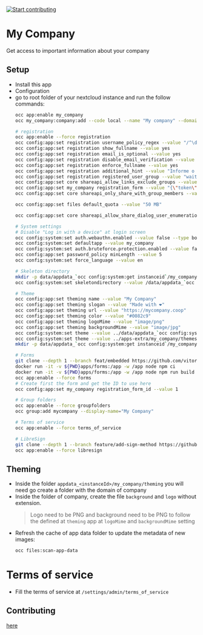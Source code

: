 [![Start contributing](https://img.shields.io/github/issues/LibreCodeCoop/my_company/good%20first%20issue?color=7057ff&label=Contribute)](https://github.com/LibreCodeCoop/my_company/issues?q=is%3Aissue+is%3Aopen+sort%3Aupdated-desc+label%3A%22good+first+issue%22)

# My Company

Get access to important information about your company

## Setup

* Install this app
* Configuration
* go to root folder of your nextcloud instance and run the follow commands:
  ```bash
  occ app:enable my_company
  occ my_company:company:add --code local --name "My company" --domain local.localhost

  # registration
  occ app:enable --force registration
  occ config:app:set registration username_policy_regex --value "/^\d{11}$/"
  occ config:app:set registration show_fullname --value yes
  occ config:app:set registration email_is_optional --value yes
  occ config:app:set registration disable_email_verification --value yes
  occ config:app:set registration enforce_fullname --value yes
  occ config:app:set registration additional_hint --value "Informe o seu CPF utilizando apenas números"
  occ config:app:set registration registered_user_group --value "waiting-approval"
  occ config:app:set core shareapi_allow_links_exclude_groups --value "[\"waiting-approval\"]"
  occ config:app:set my_company registration_form --value "{\"token\":\"<theTokenOfASharedLink>\",\"filename\":\"<theNameOfSharedFile>\"}"
  occ config:app:set core shareapi_only_share_with_group_members --value no

  occ config:app:set files default_quota --value "50 MB"

  occ config:app:set core shareapi_allow_share_dialog_user_enumeration --value no

  # System settings
  # Disable "Log in with a device" at login screen
  occ config:system:set auth.webauthn.enabled --value false --type boolean
  occ config:system:set defaultapp --value my_company
  occ config:system:set auth.bruteforce.protection.enabled --value false --type boolean
  occ config:app:set password_policy minLength --value 5
  occ config:system:set force_language --value en

  # Skeleton directory
  mkdir -p data/appdata_`occ config:system:get instanceid`/my_company/skeleton
  occ config:system:set skeletondirectory --value /data/appdata_`occ config:system:get instanceid`/my_company/skeleton

  # Theme
  occ config:app:set theming name --value "My Company"
  occ config:app:set theming slogan --value "Made with ❤️"
  occ config:app:set theming url --value "https://mycompany.coop"
  occ config:app:set theming color --value "#0082c9"
  occ config:app:set theming logoMime --value "image/png"
  occ config:app:set theming backgroundMime --value "image/jpg"
  occ config:system:set theme --value ../data/appdata_`occ config:system:get instanceid`/my_company/themes/default
  occ config:system:set theme --value ../apps-extra/my_company/themes/default
  mkdir -p data/appdata_`occ config:system:get instanceid`/my_company/theming

  # Forms
  git clone --depth 1 --branch feat/embedded https://github.com/vitormattos/forms/ apps/forms
  docker run -it -v ${PWD}apps/forms:/app -w /app node npm ci
  docker run -it -v ${PWD}apps/forms:/app -w /app node npm run build
  occ app:enable --force forms
  # Create first the form and get the ID to use here
  occ config:app:set my_company registration_form_id --value 1

  # Group folders
  occ app:enable --force groupfolders
  occ group:add mycompany --display-name="My Company"

  # Terms of service
  occ app:enable --force terms_of_service

  # LibreSign
  git clone --depth 1 --branch feature/add-sign-method https://github.com/LibreSign/libresign/ apps/libresign
  occ app:enable --force libresign
  ```
## Theming
* Inside the folder `appdata_<instanceId>/my_company/theming` you will need go create a folder with the domain of company
* Inside the folder of company, create the file `background` and `logo` without extension.
  > Logo need to be PNG and background need to be PNG  to follow the defined at `theming` app at `logoMime` and `backgroundMime` setting
* Refresh the cache of app data folder to update the metadata of new images:
  ```bash
  occ files:scan-app-data
  ```

# Terms of service
* Fill the terms of service at `/settings/admin/terms_of_service`

## Contributing

[here](.github/CONTRIBUTING.md)
